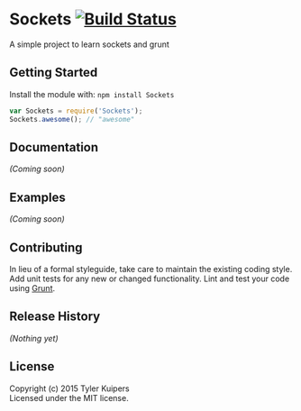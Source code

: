 # Sockets [![Build Status](https://secure.travis-ci.org/tkuipers/Fall2015.png?branch=master)](http://travis-ci.org/tkuipers/Fall2015)

A simple project to learn sockets and grunt

## Getting Started
Install the module with: `npm install Sockets`

```javascript
var Sockets = require('Sockets');
Sockets.awesome(); // "awesome"
```

## Documentation
_(Coming soon)_

## Examples
_(Coming soon)_

## Contributing
In lieu of a formal styleguide, take care to maintain the existing coding style. Add unit tests for any new or changed functionality. Lint and test your code using [Grunt](http://gruntjs.com/).

## Release History
_(Nothing yet)_

## License
Copyright (c) 2015 Tyler Kuipers  
Licensed under the MIT license.

